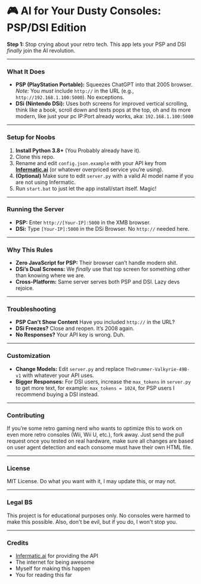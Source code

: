 # 🎮 AI for Your Dusty Consoles: PSP/DSI Edition

**Step 1:** Stop crying about your retro tech. This app lets your PSP and DSI *finally* join the AI revolution.

---

### **What It Does**
- **PSP (PlayStation Portable):** Squeezes ChatGPT into that 2005 browser. *Note:* You *must* include `http://` in the URL (e.g., `http://192.168.1.100:5000`). No exceptions.
- **DSi (Nintendo DSi):** Uses both screens for improved vertical scrolling, think like a book, scroll down and texts pops at the top, oh and its more modern, like just your pc IP:Port already works, aka: `192.168.1.100:5000`

---

### **Setup for Noobs**
1. **Install Python 3.8+** (You Probably already have it).
2. Clone this repo.
3. Rename and edit `config.json.example` with your API key from **[Infermatic.ai](https://ui.infermatic.ai/)** (or whatever overpriced service you’re using).
4. **(Optional)** Make sure to edit `server.py` with a valid AI model name if you are not using Infermatic.
5. Run `start.bat` to just let the app install/start itself. Magic!

---

### **Running the Server**
- **PSP:** Enter `http://[Your-IP]:5000` in the XMB browser.
- **DSi:** Type `[Your-IP]:5000` in the DSi Browser. No `http://` needed here.

---

### **Why This Rules**
- **Zero JavaScript for PSP:** Their browser can’t handle modern shit.
- **DSi’s Dual Screens:** We *finally* use that top screen for something other than knowing where we are.
- **Cross-Platform:** Same server serves both PSP and DSI. Lazy devs rejoice.

---

### **Troubleshooting**
- **PSP Can't Show Content** Have you included `http://` in the URL?
- **DSi Freezes?** Close and reopen. It’s 2008 again.
- **No Responses?** Your API key is wrong. Duh.

---

### **Customization**
- **Change Models:** Edit `server.py` and replace `TheDrummer-Valkyrie-49B-v1` with whatever your API uses.
- **Bigger Responses:** For DSI users, increase the `max_tokens` in `server.py` to get more text, for example: `max_tokens = 1024`, for PSP users I recommend buying a DSI instead.

---

### **Contributing**
If you’re some retro gaming nerd who wants to optimize this to work on even more retro consoles (Wii, Wii U, etc.), fork away. Just send the pull request once you tested on real hardware, make sure all changes are based on user agent detection and each consome must have their own HTML file.

---

### **License**
MIT License. Do what you want with it, I may update this, or may not.

---

### **Legal BS**
This project is for educational purposes only. No consoles were harmed to make this possible. Also, don't be evil, but if you do, I won't stop you.

---

### **Credits**
- [Infermatic.ai](https://ui.infermatic.ai/) for providing the API
- The internet for being awesome
- Myself for making this happen
- You for reading this far